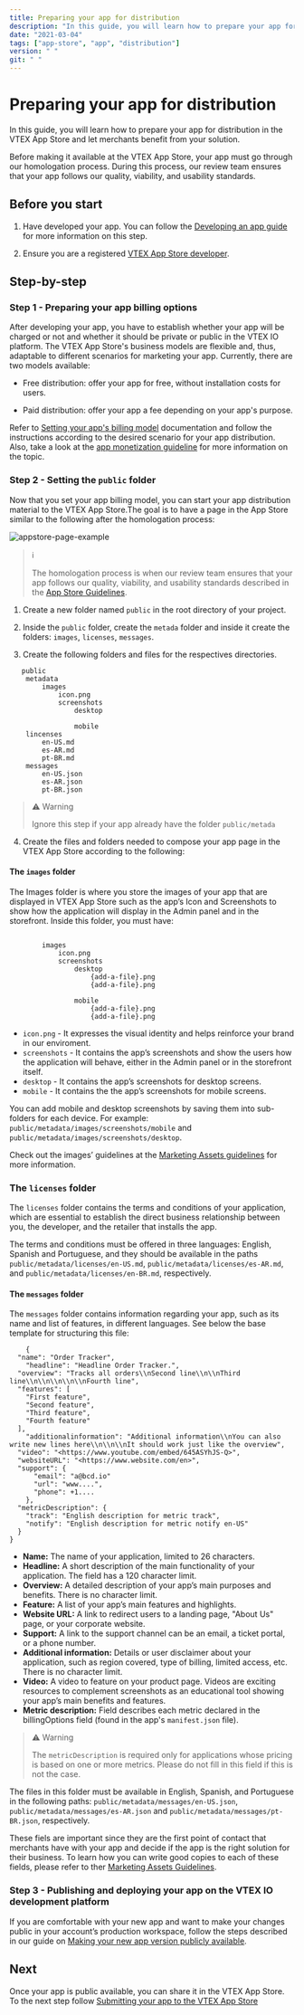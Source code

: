```yaml
---
title: Preparing your app for distribution
description: "In this guide, you will learn how to prepare your app for distribution in the VTEX App Store and let merchants benefit from your solution."
date: "2021-03-04"
tags: ["app-store", "app", "distribution"]
version: " "
git: " "
---
```


# Preparing your app for distribution

In this guide, you will learn how to prepare your app for distribution in the VTEX App Store and let merchants benefit from your solution. 

Before making it available at the VTEX App Store, your app must go through our homologation process. During this process, our review team ensures that your app follows our quality, viability, and usability standards.

## Before you start


1. Have developed your app. You can follow the [Developing an app guide](https://developers.vtex.com/vtex-developer-docs/docs/vtex-io-documentation-developing-an-app) for more information on this step. 


2. Ensure you are a registered [VTEX App Store developer](https://developers.vtex.com/vtex-developer-docs/docs/vtex-io-documentation-becoming-a-registered-vtex-app-store-developer).

## Step-by-step
### Step 1 - Preparing your app billing options
After developing your app, you have to establish whether your app will be charged or not and whether it should be private or public in the VTEX IO platform. The VTEX App Store's business models are flexible and, thus, adaptable to different scenarios for marketing your app. Currently, there are two models available:

- Free distribution: offer your app for free, without installation costs for users. 

- Paid distribution: offer your app a fee depending on your app's purpose.


Refer to [Setting your app's billing model](https://developers.vtex.com/vtex-developer-docs/docs/vtex-io-documentation-setting-your-apps-billing-model) documentation and follow the instructions according to the desired scenario for your app distribution. Also, take a look at the [app monetization guideline](https://developers.vtex.com/vtex-developer-docs/docs/vtex-io-documentation-business-guidelines-app-monetization) for more information on the topic.

### Step 2 - Setting the `public` folder

Now that you set your app billing model, you can start your app distribution material to the VTEX App Store.The goal is to have a page in the App Store similar to the following after the homologation process:


![appstore-page-example](https://user-images.githubusercontent.com/67270558/153282275-98bab015-81e8-4858-8538-72c9fa33d17e.gif)

> ℹ️
> 
> The homologation process is when our review team ensures that your app follows our quality, viability, and usability standards described in the [App Store Guidelines](https://developers.vtex.com/vtex-developer-docs/docs/vtex-io-documentation-homologation-requirements-for-vtex-app-store).


1. Create a new folder named `public` in the root directory of your project.

2. Inside the `public` folder, create the `metada` folder and inside it create the folders: `images`, `licenses`, `messages`.

3. Create the following folders and files for the respectives directories.


```
   public
	metadata
		images
			icon.png
			screenshots
				desktop

				mobile
	lincenses
		en-US.md
		es-AR.md
		pt-BR.md
	messages
		en-US.json
		es-AR.json
		pt-BR.json

```


>⚠️ Warning
>
> Ignore this step if your app already have the folder `public/metada`

4. Create the files and folders needed to compose  your app page in the VTEX App Store according to the following:

#### The `images` folder

The Images folder is where you store the images of your app that are displayed in VTEX App Store such as the app’s Icon and Screenshots to show how the application will display in the Admin panel and in the storefront. Inside this folder, you must have:


```

		images
			icon.png 
			screenshots
				desktop
					{add-a-file}.png
					{add-a-file}.png

				mobile
					{add-a-file}.png
					{add-a-file}.png

```

- `icon.png` - It expresses the visual identity and helps reinforce your brand in our enviroment.
- `screenshots` - It contains the app’s screenshots and show the users how the application will behave, either in the Admin panel or in the storefront itself.
- `desktop` - It contains the app’s screenshots for desktop screens.
- `mobile` - It contains the the app’s screenshots for mobile screens.

You can add mobile and desktop screenshots by saving them into sub-folders for each device. For example: `public/metadata/images/screenshots/mobile` and `public/metadata/images/screenshots/desktop`.

Check out the images’ guidelines at the [Marketing Assets guidelines](https://developers.vtex.com/vtex-developer-docs/docs/vtex-io-documentation-business-guidelines-marketing-assets) for more information.


### The `licenses` folder

The `licenses` folder contains the terms and conditions of your application, which are essential to establish the direct business relationship between you, the developer, and the retailer that installs the app.


️The terms and conditions must be offered in three languages: English, Spanish and Portuguese, and they should be available in the paths `public/metadata/licenses/en-US.md`, `public/metadata/licenses/es-AR.md`, and `public/metadata/licenses/en-BR.md`, respectively.


#### The `messages` folder

The `messages` folder contains information regarding your app, such as its name and list of features, in different languages.
See below the base template for structuring this file:

```
    {
  "name": "Order Tracker",
    "headline": "Headline Order Tracker.",
  "overview": "Tracks all orders\\nSecond line\\n\\nThird line\\n\\n\\n\\n\\nFourth line",
  "features": [
    "First feature",
    "Second feature",
    "Third feature",
    "Fourth feature"
  ],
    "additionalinformation": "Additional information\\nYou can also write new lines here\\n\\n\\nIt should work just like the overview",
  "video": "<https://www.youtube.com/embed/645ASYhJS-Q>",
  "websiteURL": "<https://www.website.com/en>",
  "support": {
      "email": "a@bcd.io"
      "url": "www....",
      "phone": +1....
    },
  "metricDescription": {
    "track": "English description for metric track",
    "notify": "English description for metric notify en-US"
  }
}

```

- **Name:** The name of your application, limited to 26 characters.
- **Headline:** A short description of the main functionality of your application. The field has a 120 character limit.
- **Overview:** A detailed description of your app’s main purposes and benefits. There is no character limit.
- **Feature:** A list of your app’s main features and highlights. 
- **Website URL:** A link to redirect users to a landing page, "About Us" page, or your corporate website.
- **Support:** A link to the support channel can be an email, a ticket portal, or a phone number.
- **Additional information:** Details or user disclaimer about your application, such as region covered, type of billing, limited access, etc.  There is no character limit.
- **Video:** A video to feature on your product page. Videos are exciting resources to complement screenshots as an educational tool showing your app’s main benefits and features.
- **Metric description:**  Field describes each metric declared in the billingOptions field (found in the app's `manifest.json` file).

>⚠️ Warning
>
> The `metricDescription` is required only for applications whose pricing is based on one or more metrics. Please do not fill in this field if this is not the case.

The files in this folder must be available in English, Spanish, and Portuguese in the following paths: `public/metadata/messages/en-US.json`, `public/metadata/messages/es-AR.json` and `public/metadata/messages/pt-BR.json`, respectively.

These fiels are important since they are the first point of contact that merchants have with your app and decide if the app is the right solution for their business. To learn how you can write good copies to each of these fields, please refer to ther [Marketing Assets Guidelines](https://developers.vtex.com/vtex-developer-docs/docs/vtex-io-documentation-business-guidelines-marketing-assets#messages). 

### Step 3 - Publishing and deploying your app on the VTEX IO development platform

If you are comfortable with your new app and want to make your changes public in your account’s production workspace, follow the steps described in our guide on [Making your new app version publicly available](https://developers.vtex.com/vtex-developer-docs/docs/vtex-io-documentation-making-your-new-app-version-publicly-available).


## Next
Once your app is public available, you can share it in the VTEX App Store. To the next step follow [Submitting your app to the VTEX App Store](https://developers.vtex.com/vtex-developer-docs/docs/vtex-io-documentation-submitting-your-app-in-the-vtex-app-store)
